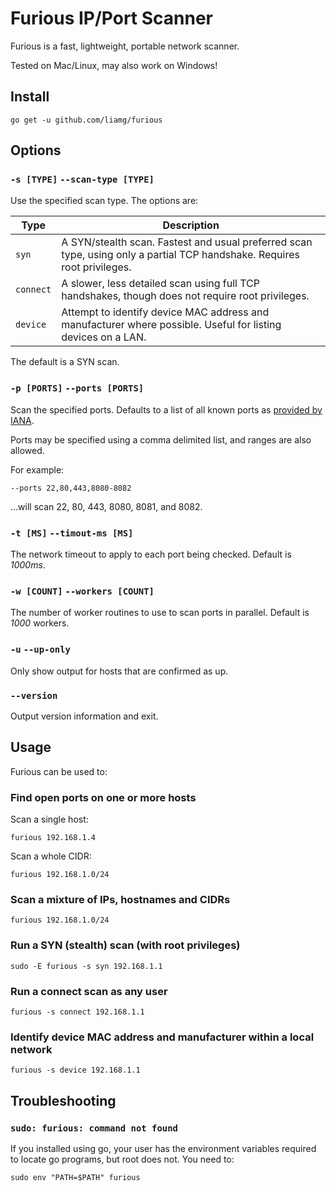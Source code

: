# Furious IP/Port Scanner

Furious is a fast, lightweight, portable network scanner.

Tested on Mac/Linux, may also work on Windows!

## Install

```
go get -u github.com/liamg/furious
```

## Options

### `-s [TYPE]` `--scan-type [TYPE]`

Use the specified scan type. The options are:

| Type       | Description |
|------------|-------------|
| `syn`      | A SYN/stealth scan. Fastest and usual preferred scan type, using only a partial TCP handshake. Requires root privileges.
| `connect`  | A slower, less detailed scan using full TCP handshakes, though does not require root privileges. 
| `device`   | Attempt to identify device MAC address and manufacturer where possible. Useful for listing devices on a LAN.

The default is a SYN scan.

### `-p [PORTS]` `--ports [PORTS]`

Scan the specified ports. Defaults to a list of all known ports as [provided by IANA](https://www.iana.org/assignments/service-names-port-numbers/service-names-port-numbers.xhtml).

Ports may be specified using a comma delimited list, and ranges are also allowed.

For example:

```
--ports 22,80,443,8080-8082
```

...will scan 22, 80, 443, 8080, 8081, and 8082.

### `-t [MS]` `--timout-ms [MS]`

The network timeout to apply to each port being checked. Default is *1000ms*.

### `-w [COUNT]` `--workers [COUNT]`

The number of worker routines to use to scan ports in parallel. Default is *1000* workers.

### `-u` `--up-only`

Only show output for hosts that are confirmed as up.

### `--version`

Output version information and exit.

## Usage

Furious can be used to:

### Find open ports on one or more hosts

Scan a single host:
```
furious 192.168.1.4 
```

Scan a whole CIDR:
```
furious 192.168.1.0/24 
```

### Scan a mixture of IPs, hostnames and CIDRs

```
furious 192.168.1.0/24 
```

### Run a SYN (stealth) scan (with root privileges)

```
sudo -E furious -s syn 192.168.1.1
```

### Run a connect scan as any user

```
furious -s connect 192.168.1.1
```

### Identify device MAC address and manufacturer within a local network

```
furious -s device 192.168.1.1
```

## Troubleshooting

### `sudo: furious: command not found`

If you installed using go, your user has the environment variables required to locate go programs, but root does not. You need to:

```
sudo env "PATH=$PATH" furious
```